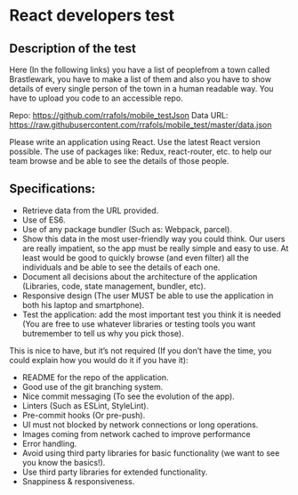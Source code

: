 # React developers test

## Description of the test

Here (In the following links) you have a list of peoplefrom a town called Brastlewark, you have to make a list of them and also you have to show details of every single person of the town in a human readable way. You have to upload you code to an accessible repo.

Repo: https://github.com/rrafols/mobile_testJson Data URL: https://raw.githubusercontent.com/rrafols/mobile_test/master/data.json

Please write an application using React. Use the latest React version possible. The use of packages like: Redux, react-router, etc. to help our team browse and be able to see the details of those people.

## Specifications:

- Retrieve data from the URL provided.
- Use of ES6.
- Use of any package bundler (Such as: Webpack, parcel).
- Show this data in the most user-friendly way you could think. Our users are really impatient, so the app must be really simple and easy to use. At least would be good to quickly browse (and even filter) all the individuals and be able to see the details of each one.
- Document all decisions about the architecture of the application (Libraries, code, state management, bundler, etc).
- Responsive design (The user MUST be able to use the application in both his laptop and smartphone).
- Test the application: add the most important test you think it is needed (You are free to use whatever libraries or testing tools you want butremember to tell us why you pick those).

This is nice to have, but it’s not required (If you don’t have the time, you could explain how you would do it if you have it):

- README for the repo of the application.
- Good use of the git branching system.
- Nice commit messaging (To see the evolution of the app).
- Linters (Such as ESLint, StyleLint).
- Pre-commit hooks (Or pre-push).
- UI must not blocked by network connections or long operations.
- Images coming from network cached to improve performance
- Error handling.
- Avoid using third party libraries for basic functionality (we want to see you know the basics!).
- Use third party libraries for extended functionality.
- Snappiness & responsiveness.
